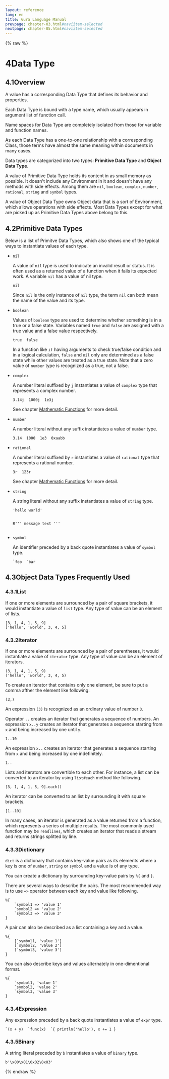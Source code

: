 ```yaml
---
layout: reference
lang: en
title: Gura Language Manual
prevpage: chapter-03.html#naviitem-selected
nextpage: chapter-05.html#naviitem-selected
---
```

{% raw %}
<h1><span class="caption-index-1">4</span>Data Type</h1>
<h2><span class="caption-index-2">4.1</span><a name="anchor-4-1"></a>Overview</h2>
<p>
A value has a corresponding Data Type that defines its behavior and properties.
</p>
<p>
Each Data Type is bound with a type name, which usually appears in argument list of function call.
</p>
<p>
Name spaces for Data Type are completely isolated from those for variable and function names.
</p>
<p>
As each Data Type has a one-to-one relationship with a corresponding Class, those terms have almost the same meaning within documents in many cases.
</p>
<p>
Data types are categorized into two types: <strong>Primitive Data Type</strong> and <strong>Object Data Type</strong>.
</p>
<p>
A value of Primitive Data Type holds its content in as small memory as possible. It doesn't include any Environment in it and doesn't have any methods with side effects. Among them are <code class="highlighter-rouge">nil</code>, <code class="highlighter-rouge">boolean</code>, <code class="highlighter-rouge">complex</code>, <code class="highlighter-rouge">number</code>, <code class="highlighter-rouge">rational</code>, <code class="highlighter-rouge">string</code> and <code class="highlighter-rouge">symbol</code> types.
</p>
<p>
A value of Object Data Type owns Object data that is a sort of Environment, which allows operations with side effects. Most Data Types except for what are picked up as Primitive Data Types above belong to this.
</p>
<h2><span class="caption-index-2">4.2</span><a name="anchor-4-2"></a>Primitive Data Types</h2>
<p>
Below is a list of Primitve Data Types, which also shows one of the typical ways to instantiate values of each type.
</p>
<ul>
<li><p>
<code class="highlighter-rouge">nil</code>
</p>
<p>
A value of <code class="highlighter-rouge">nil</code> type is used to indicate an invalid result or status. It is often used as a returned value of a function when it fails its expected work. A variable <code class="highlighter-rouge">nil</code> has a value of nil type.
</p>
<pre class="highlight"><code>nil
</code></pre>
<p>
Since <code class="highlighter-rouge">nil</code> is the only instance of <code class="highlighter-rouge">nil</code> type, the term <code class="highlighter-rouge">nil</code> can both mean the name of the value and its type.
</p>
</li>
<li><p>
<code class="highlighter-rouge">boolean</code>
</p>
<p>
Values of <code class="highlighter-rouge">boolean</code> type are used to determine whether something is in a true or a false state. Variables named <code class="highlighter-rouge">true</code> and <code class="highlighter-rouge">false</code> are assigned with a true value and a false value respectively.
</p>
<pre class="highlight"><code>true  false
</code></pre>
<p>
In a function like <code class="highlighter-rouge">if</code> having arguments to check true/false condition and in a logical calculation, <code class="highlighter-rouge">false</code> and <code class="highlighter-rouge">nil</code> only are determined as a false state while other values are treated as a true state. Note that a zero value of <code class="highlighter-rouge">number</code> type is recognized as a true, not a false.
</p>
</li>
<li><p>
<code class="highlighter-rouge">complex</code>
</p>
<p>
A number literal suffixed by <code class="highlighter-rouge">j</code> instantiates a value of <code class="highlighter-rouge">complex</code> type that represents a complex number.
</p>
<pre class="highlight"><code>3.14j  1000j  1e3j
</code></pre>
<p>
See chapter <a href="Mathematic-Functions.html">Mathematic Functions</a> for more detail.
</p>
</li>
<li><p>
<code class="highlighter-rouge">number</code>
</p>
<p>
A number literal without any suffix instantiates a value of <code class="highlighter-rouge">number</code> type.
</p>
<pre class="highlight"><code>3.14  1000  1e3  0xaabb
</code></pre>
</li>
<li><p>
<code class="highlighter-rouge">rational</code>
</p>
<p>
A number literal suffixed by <code class="highlighter-rouge">r</code> instantiates a value of <code class="highlighter-rouge">rational</code> type that represents a rational number.
</p>
<pre class="highlight"><code>3r  123r
</code></pre>
<p>
See chapter <a href="Mathematic-Functions.html">Mathematic Functions</a> for more detail.
</p>
</li>
<li><p>
<code class="highlighter-rouge">string</code>
</p>
<p>
A string literal without any suffix instantiates a value of <code class="highlighter-rouge">string</code> type.
</p>
<pre class="highlight"><code>'hello world'

R'''
message text
'''
</code></pre>
</li>
<li><p>
<code class="highlighter-rouge">symbol</code>
</p>
<p>
An identifier preceded by a back quote instantiates a value of <code class="highlighter-rouge">symbol</code> type.
</p>
<pre class="highlight"><code>`foo  `bar
</code></pre>
</li>
</ul>
<h2><span class="caption-index-2">4.3</span><a name="anchor-4-3"></a>Object Data Types Frequently Used</h2>
<h3><span class="caption-index-3">4.3.1</span><a name="anchor-4-3-1"></a>List</h3>
<p>
If one or more elements are surrounced by a pair of square brackets, it would instantiate a value of <code class="highlighter-rouge">list</code> type. Any type of value can be an element of lists.
</p>
<pre class="highlight"><code>[3, 1, 4, 1, 5, 9]
['hello', 'world', 3, 4, 5]
</code></pre>
<h3><span class="caption-index-3">4.3.2</span><a name="anchor-4-3-2"></a>Iterator</h3>
<p>
If one or more elements are surrounced by a pair of parentheses, it would instantiate a value of <code class="highlighter-rouge">iterator</code> type. Any type of value can be an element of iterators.
</p>
<pre class="highlight"><code>(3, 1, 4, 1, 5, 9)
('hello', 'world', 3, 4, 5)
</code></pre>
<p>
To create an iterator that contains only one element, be sure to put a comma afther the element like following:
</p>
<pre class="highlight"><code>(3,)
</code></pre>
<p>
An expression <code class="highlighter-rouge">(3)</code> is recognized as an ordinary value of number <code class="highlighter-rouge">3</code>.
</p>
<p>
Operator <code class="highlighter-rouge">..</code> creates an iterator that generates a sequence of numbers. An expression <code class="highlighter-rouge">x..y</code> creates an iterator that generates a sequence starting from <code class="highlighter-rouge">x</code> and being increased by one until <code class="highlighter-rouge">y</code>.
</p>
<pre class="highlight"><code>1..10
</code></pre>
<p>
An expression <code class="highlighter-rouge">x..</code> creates an iterator that generates a sequence starting from <code class="highlighter-rouge">x</code> and being increased by one indefinitely.
</p>
<pre class="highlight"><code>1..
</code></pre>
<p>
Lists and iterators are convertible to each other. For instance, a list can be converted to an iterator by using <code class="highlighter-rouge">list#each</code> method like following.
</p>
<pre class="highlight"><code>[3, 1, 4, 1, 5, 9].each()
</code></pre>
<p>
An iterator can be converted to an list by surrounding it with square brackets.
</p>
<pre class="highlight"><code>[1..10]
</code></pre>
<p>
In many cases, an iterator is generated as a value returned from a function, which represents a series of multiple results. The most commonly used function may be <code class="highlighter-rouge">readlines</code>, which creates an iterator that reads a stream and returns strings splitted by line.
</p>
<h3><span class="caption-index-3">4.3.3</span><a name="anchor-4-3-3"></a>Dictionary</h3>
<p>
<code class="highlighter-rouge">dict</code> is a dictionary that contains key-value pairs as its elements where a key is one of <code class="highlighter-rouge">number</code>, <code class="highlighter-rouge">string</code> or <code class="highlighter-rouge">symbol</code> and a value is of any type.
</p>
<p>
You can create a dictionary by surrounding key-value pairs by <code class="highlighter-rouge">%{</code> and <code class="highlighter-rouge">}</code>.
</p>
<p>
There are several ways to describe the pairs. The most recommended way is to use <code class="highlighter-rouge">=&gt;</code> operator between each key and value like following.
</p>
<pre class="highlight"><code>%{
    `symbol1 =&gt; 'value 1'
    `symbol2 =&gt; 'value 2'
    `symbol3 =&gt; 'value 3'
}
</code></pre>
<p>
A pair can also be described as a list containing a key and a value.
</p>
<pre class="highlight"><code>%{
    [`symbol1, 'value 1']
    [`symbol2, 'value 2']
    [`symbol3, 'value 3']
}
</code></pre>
<p>
You can also describe keys and values alternately in one-dimentional format.
</p>
<pre class="highlight"><code>%{
    `symbol1, 'value 1'
    `symbol2, 'value 2'
    `symbol3, 'value 3'
}
</code></pre>
<h3><span class="caption-index-3">4.3.4</span><a name="anchor-4-3-4"></a>Expression</h3>
<p>
Any expression preceded by a back quote instantiates a value of <code class="highlighter-rouge">expr</code> type.
</p>
<pre class="highlight"><code>`(x + y)  `func(x)  `{ println('hello'), x += 1 }
</code></pre>
<h3><span class="caption-index-3">4.3.5</span><a name="anchor-4-3-5"></a>Binary</h3>
<p>
A string literal preceded by <code class="highlighter-rouge">b</code> instantiates a value of <code class="highlighter-rouge">binary</code> type.
</p>
<pre class="highlight"><code>b'\x00\x01\0x02\0x03'
</code></pre>
{% endraw %}
